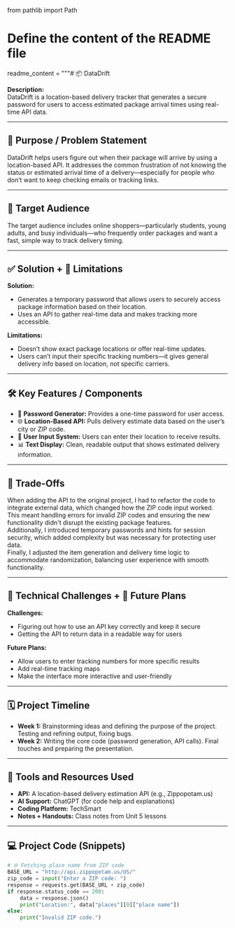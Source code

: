 from pathlib import Path

# Define the content of the README file
readme_content = """# 📦 DataDrift

**Description:**  
DataDrift is a location-based delivery tracker that generates a secure password for users to access estimated package arrival times using real-time API data.

---

## 🎯 Purpose / Problem Statement  
DataDrift helps users figure out when their package will arrive by using a location-based API. It addresses the common frustration of not knowing the status or estimated arrival time of a delivery—especially for people who don’t want to keep checking emails or tracking links.

---

## 👥 Target Audience  
The target audience includes online shoppers—particularly students, young adults, and busy individuals—who frequently order packages and want a fast, simple way to track delivery timing.

---

## ✅ Solution + 🚧 Limitations  

**Solution:**  
- Generates a temporary password that allows users to securely access package information based on their location.  
- Uses an API to gather real-time data and makes tracking more accessible.

**Limitations:**  
- Doesn’t show exact package locations or offer real-time updates.  
- Users can’t input their specific tracking numbers—it gives general delivery info based on location, not specific carriers.

---

## 🛠️ Key Features / Components  

- 🔐 **Password Generator:** Provides a one-time password for user access.  
- 🌐 **Location-Based API:** Pulls delivery estimate data based on the user’s city or ZIP code.  
- 🧾 **User Input System:** Users can enter their location to receive results.  
- 📊 **Text Display:** Clean, readable output that shows estimated delivery information.

---

## 🔄 Trade-Offs  
When adding the API to the original project, I had to refactor the code to integrate external data, which changed how the ZIP code input worked.  
This meant handling errors for invalid ZIP codes and ensuring the new functionality didn't disrupt the existing package features.  
Additionally, I introduced temporary passwords and hints for session security, which added complexity but was necessary for protecting user data.  
Finally, I adjusted the item generation and delivery time logic to accommodate randomization, balancing user experience with smooth functionality.  

---

## 🧩 Technical Challenges + 🔮 Future Plans  

**Challenges:**  
- Figuring out how to use an API key correctly and keep it secure  
- Getting the API to return data in a readable way for users

**Future Plans:**  
- Allow users to enter tracking numbers for more specific results  
- Add real-time tracking maps  
- Make the interface more interactive and user-friendly

---

## 🗓️ Project Timeline  

- **Week 1:** Brainstorming ideas and defining the purpose of the project. Testing and refining output, fixing bugs.  
- **Week 2:** Writing the core code (password generation, API calls). Final touches and preparing the presentation.

---

## 🔧 Tools and Resources Used  

- **API:** A location-based delivery estimation API (e.g., Zippopotam.us)  
- **AI Support:** ChatGPT (for code help and explanations)  
- **Coding Platform:** TechSmart  
- **Notes + Handouts:** Class notes from Unit 5 lessons

---

## 💻 Project Code (Snippets)

```python
# 🌐 Fetching place name from ZIP code
BASE_URL = "http://api.zippopotam.us/US/"
zip_code = input("Enter a ZIP code: ")
response = requests.get(BASE_URL + zip_code)
if response.status_code == 200:
    data = response.json()
    print("Location:", data["places"][0]["place name"])
else:
    print("Invalid ZIP code.")
